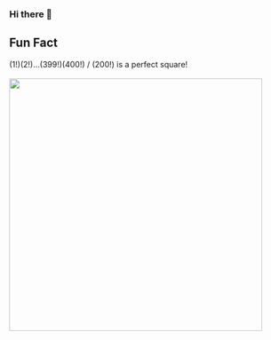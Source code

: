 ### Hi there 👋

## Fun Fact
 (1!)(2!)...(399!)(400!) / (200!) is a perfect square!
<br>
<br>
<a href="https://github.com/anuraghazra/github-readme-stats" title="Go to Source">
  <img align="center" width=455 src="https://github-readme-stats.vercel.app/api?username=spitgranger&show_icons=true&theme=react&border_color=61dafb&hide_border=true" />
</a>
